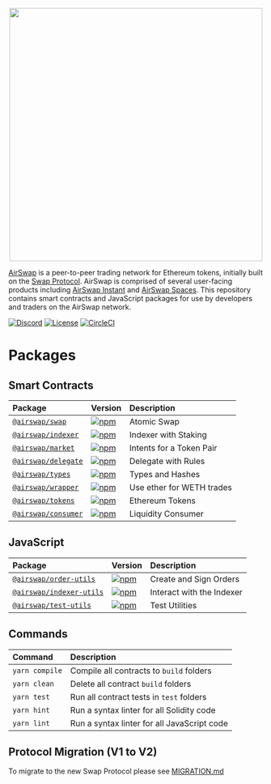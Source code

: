 <center>
<br />
<img src="https://swap.tech/images/airswap-high-res.png" width="500"/>
<br />
</center>

[AirSwap](https://www.airswap.io/) is a peer-to-peer trading network for Ethereum tokens, initially built on the [Swap Protocol](https://swap.tech/whitepaper/). AirSwap is comprised of several user-facing products including [AirSwap Instant](https://instant.airswap.io/) and [AirSwap Spaces](https://spaces.airswap.io/). This repository contains smart contracts and JavaScript packages for use by developers and traders on the AirSwap network.

[![Discord](https://img.shields.io/discord/590643190281928738.svg)](https://discord.gg/ecQbV7H)
[![License](https://img.shields.io/badge/License-Apache%202.0-blue.svg)](https://opensource.org/licenses/Apache-2.0)
[![CircleCI](https://circleci.com/gh/airswap/airswap-protocols.svg?style=svg&circle-token=73bd6668f836ce4306dbf6ca32109ddbb5b7e1fe)](https://circleci.com/gh/airswap/airswap-protocols)

# Packages

## Smart Contracts

| Package                                      | Version                                                                                                       | Description               |
| :------------------------------------------- | :------------------------------------------------------------------------------------------------------------ | :------------------------ |
| [`@airswap/swap`](/protocols/swap)           | [![npm](https://img.shields.io/npm/v/airswap/swap.svg)](https://www.npmjs.com/package/airswap/swap)           | Atomic Swap               |
| [`@airswap/indexer`](/protocols/indexer)     | [![npm](https://img.shields.io/npm/v/airswap/indexer.svg)](https://www.npmjs.com/package/airswap/indexer)     | Indexer with Staking      |
| [`@airswap/market`](/protocols/market)       | [![npm](https://img.shields.io/npm/v/airswap/market.svg)](https://www.npmjs.com/package/airswap/market)       | Intents for a Token Pair  |
| [`@airswap/delegate`](/protocols/delegate)   | [![npm](https://img.shields.io/npm/v/airswap/delegate.svg)](https://www.npmjs.com/package/airswap/delegate)   | Delegate with Rules       |
| [`@airswap/types`](/protocols/types)         | [![npm](https://img.shields.io/npm/v/airswap/types.svg)](https://www.npmjs.com/package/airswap/libraries)     | Types and Hashes          |
| [`@airswap/wrapper`](/helpers/wrapper)       | [![npm](https://img.shields.io/npm/v/airswap/wrapper.svg)](https://www.npmjs.com/package/airswap/wrapper)     | Use ether for WETH trades |
| [`@airswap/tokens`](/helpers/tokens)         | [![npm](https://img.shields.io/npm/v/airswap/tokens.svg)](https://www.npmjs.com/package/airswap/tokens)       | Ethereum Tokens           |
| [`@airswap/consumer`](/examples/consumer)    | [![npm](https://img.shields.io/npm/v/airswap/consumer.svg)](https://www.npmjs.com/package/airswap/consumer)   | Liquidity Consumer        |

## JavaScript

| Package                                             | Version                                                                                                               | Description               |
| :-------------------------------------------------- | :-------------------------------------------------------------------------------------------------------------------- | :------------------------ |
| [`@airswap/order-utils`](/packages/order-utils)     | [![npm](https://img.shields.io/npm/v/airswap/order-utils.svg)](https://www.npmjs.com/package/airswap/order-utils)     | Create and Sign Orders    |
| [`@airswap/indexer-utils`](/packages/indexer-utils) | [![npm](https://img.shields.io/npm/v/airswap/indexer-utils.svg)](https://www.npmjs.com/package/airswap/indexer-utils) | Interact with the Indexer |
| [`@airswap/test-utils`](/packages/test-utils)       | [![npm](https://img.shields.io/npm/v/airswap/test-utils.svg)](https://www.npmjs.com/package/airswap/test-utils)       | Test Utilities            |

## Commands

| Command        | Description                                 |
| :------------- | :------------------------------------------ |
| `yarn compile` | Compile all contracts to `build` folders    |
| `yarn clean`   | Delete all contract `build` folders         |
| `yarn test`    | Run all contract tests in `test` folders    |
| `yarn hint`    | Run a syntax linter for all Solidity code   |
| `yarn lint`    | Run a syntax linter for all JavaScript code |

## Protocol Migration (V1 to V2)

To migrate to the new Swap Protocol please see [MIGRATION.md](/contracts/swap/MIGRATION.md)
